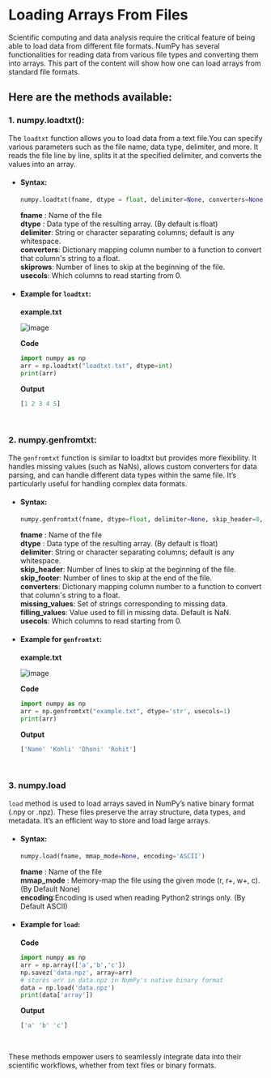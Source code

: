 # Loading Arrays From Files
Scientific computing and data analysis require the critical feature of being able to load data from different file formats. NumPy has several functionalities for reading data from various file types and converting them into arrays. This part of the content will show how one can load arrays from standard file formats.

## Here are the methods available:

### 1. numpy.loadtxt(): 
The `loadtxt` function allows you to load data from a text file.You can specify various parameters such as the file name, data type, delimiter,
and more. It reads the file line by line, splits it at the specified delimiter, and converts the values into an array.

- #### Syntax:
  ```python
  numpy.loadtxt(fname, dtype = float, delimiter=None, converters=None, skiprows=0, usecols=None)
  ```

  **fname** : Name of the file <br>
  **dtype** : Data type of the resulting array. (By default is float) <br>
  **delimiter**: String or character separating columns; default is any whitespace. <br>
  **converters**: Dictionary mapping column number to a function to convert that column's string to a float. <br>
  **skiprows**: Number of lines to skip at the beginning of the file. <br>
  **usecols**: Which columns to read starting from 0.

- #### Example for `loadtxt`:

  **example.txt** <br>
  
  ![image](https://github.com/Santhosh-Siddhardha/learn-python/assets/103999924/a0148d29-5fba-45fa-b3f4-058406b3016b)

  **Code** <br>
  ```python
  import numpy as np 
  arr = np.loadtxt("loadtxt.txt", dtype=int) 
  print(arr) 
  ```

  **Output**<br>
  ```python
  [1 2 3 4 5]
  ```
  
<br>

### 2. numpy.genfromtxt:  
The `genfromtxt` function is similar to loadtxt but provides more flexibility. It handles missing values (such as NaNs), allows custom converters
for data parsing, and can handle different data types within the same file. It’s particularly useful for handling complex data formats.

- #### Syntax:
  ```python
  numpy.genfromtxt(fname, dtype=float, delimiter=None, skip_header=0, skip_footer=0, converters=None, missing_values=None, filling_values=None, usecols=None)
  ```

  **fname** : Name of the file <br>
  **dtype** : Data type of the resulting array. (By default is float) <br>
  **delimiter**: String or character separating columns; default is any whitespace. <br>
  **skip_header**: Number of lines to skip at the beginning of the file.<br>
  **skip_footer**: Number of lines to skip at the end of the file.<br>
  **converters**: Dictionary mapping column number to a function to convert that column's string to a float. <br>
  **missing_values**: Set of strings corresponding to missing data.<br>
  **filling_values**: Value used to fill in missing data. Default is NaN.<br>
  **usecols**: Which columns to read starting from 0.

- #### Example for `genfromtxt`:

   **example.txt** <br>
  
  ![image](https://github.com/Santhosh-Siddhardha/learn-python/assets/103999924/3f9cdd91-4255-4e30-923d-f29c5f237798)


  **Code** <br>
  ```python
  import numpy as np 
  arr = np.genfromtxt("example.txt", dtype='str', usecols=1) 
  print(arr) 
  ```

  **Output**<br>
  ```python
  ['Name' 'Kohli' 'Dhoni' 'Rohit']
  ```
  
<br>


### 3. numpy.load
`load` method is used to load arrays saved in NumPy’s native binary format (.npy or .npz). These files preserve the array structure, data types, and metadata.
It’s an efficient way to store and load large arrays.

- #### Syntax:
  ```python
  numpy.load(fname, mmap_mode=None, encoding='ASCII')
  ```

  **fname** : Name of the file <br>
  **mmap_mode** : Memory-map the file using the given mode (r, r+, w+, c).(By Default None) <br>
  **encoding**:Encoding is used when reading Python2 strings only. (By Default ASCII) <br>

- #### Example for `load`:

  **Code** <br>
  ```python
  import numpy as np
  arr = np.array(['a','b','c'])
  np.savez('data.npz', array=arr)
  # stores arr in data.npz in NumPy's native binary format
  data = np.load('data.npz')
  print(data['array'])
  ```

  **Output**<br>
  ```python
  ['a' 'b' 'c']
  ```
<br>

These methods empower users to seamlessly integrate data into their scientific workflows, whether from text files or binary formats.
